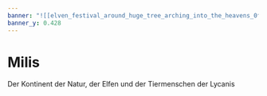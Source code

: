 ```yaml
---
banner: "![[elven_festival_around_huge_tree_arching_into_the_heavens_0f570c31-6313-4ce6-ad6b-0f018f3c5bea.png]]"
banner_y: 0.428
---
```


# Milis
Der Kontinent der Natur, der Elfen und der Tiermenschen der Lycanis